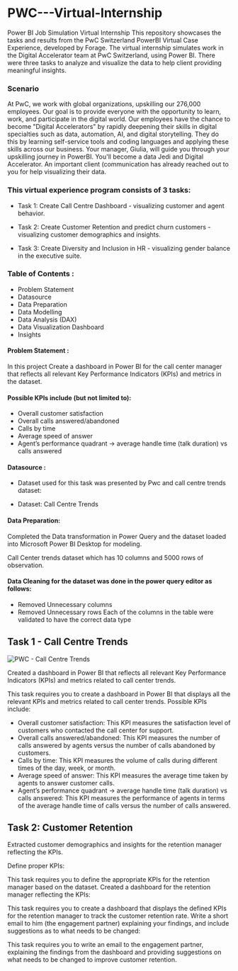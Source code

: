 # PWC---Virtual-Internship
Power BI Job Simulation Virtual Internship
This repository showcases the tasks and results from the PwC Switzerland PowerBI Virtual Case Experience, developed by Forage. The virtual internship simulates work in the Digital Accelerator team at PwC Switzerland, using Power BI. There were three tasks to analyze and visualize the data to help client providing meaningful insights. 

 ### Scenario

At PwC, we work with global organizations, upskilling our 276,000 employees. Our goal is to provide everyone with the opportunity to learn, work, and participate in the digital world. Our employees have the chance to become "Digital Accelerators" by rapidly deepening their skills in digital specialties such as data, automation, AI, and digital storytelling. They do this by learning self-service tools and coding languages and applying these skills across our business. Your manager, Giulia, will guide you through your upskilling journey in PowerBI. You'll become a data Jedi and Digital Accelerator. An important client (communication has already reached out to you for help visualizing their data.

### This virtual experience program consists of 3 tasks:

- Task 1: Create Call Centre Dashboard - visualizing customer and agent behavior.

- Task 2: Create Customer Retention and predict churn customers - visualizing customer demographics and insights.

- Task 3: Create Diversity and Inclusion in HR - visualizing gender balance in the executive suite.
### Table of Contents :

- Problem Statement
- Datasource
- Data Preparation
- Data Modelling
- Data Analysis (DAX)
- Data Visualization Dashboard
- Insights
#### Problem Statement :
In this project Create a dashboard in Power BI for the call center manager that reflects all relevant Key Performance Indicators (KPIs) and metrics in the dataset.

#### Possible KPIs include (but not limited to):

- Overall customer satisfaction
- Overall calls answered/abandoned
- Calls by time
- Average speed of answer
- Agent’s performance quadrant -> average handle time (talk duration) vs calls answered
#### Datasource :
- Dataset used for this task was presented by Pwc and call centre trends dataset:

- Dataset: Call Centre Trends

#### Data Preparation:
Completed the Data transformation in Power Query and the dataset loaded into Microsoft Power BI Desktop for modeling.

Call Center trends dataset which has 10 columns and 5000 rows of observation.

#### Data Cleaning for the dataset was done in the power query editor as follows:

- Removed Unnecessary columns
- Removed Unnecessary rows
Each of the columns in the table were validated to have the correct data type

## Task 1 - Call Centre Trends

![PWC - Call Centre Trends](https://github.com/mdilshad7478/PWC---Virtual-Internship-/assets/157358118/6d2f3f10-e265-4b14-a7e8-ae4abaec8175)

Created a dashboard in Power BI that reflects all relevant Key Performance Indicators (KPIs) and metrics related to call center trends.

This task requires you to create a dashboard in Power BI that displays all the relevant KPIs and metrics related to call center trends. Possible KPIs include:

- Overall customer satisfaction: This KPI measures the satisfaction level of customers who contacted the call center for support.
- Overall calls answered/abandoned: This KPI measures the number of calls answered by agents versus the number of calls abandoned by customers.
- Calls by time: This KPI measures the volume of calls during different times of the day, week, or month.
-  Average speed of answer: This KPI measures the average time taken by agents to answer customer calls.
-  Agent’s performance quadrant -> average handle time (talk duration) vs calls answered: This KPI measures the performance of agents in terms of the average handle time of calls versus the number of calls answered.

## Task 2: Customer Retention

Extracted customer demographics and insights for the retention manager reflecting the KPIs.

Define proper KPIs:

This task requires you to define the appropriate KPIs for the retention manager based on the dataset. Created a dashboard for the retention manager reflecting the KPIs:

This task requires you to create a dashboard that displays the defined KPIs for the retention manager to track the customer retention rate. Write a short email to him (the engagement partner) explaining your findings, and include suggestions as to what needs to be changed:

This task requires you to write an email to the engagement partner, explaining the findings from the dashboard and providing suggestions on what needs to be changed to improve customer retention.





  











